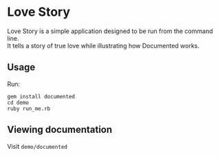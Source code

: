 # Love Story

Love Story is a simple application designed to be run from the command line.  
It tells a story of true love while illustrating how Documented works.

## Usage

Run:
```
gem install documented
cd demo
ruby run_me.rb
```

## Viewing documentation

Visit `demo/documented`
